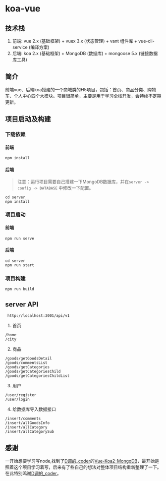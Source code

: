 # koa-vue

## 技术栈
1. 前端: vue 2.x (基础框架) + vuex 3.x (状态管理) + vant 组件库 + vue-cli-service (编译方案)
2. 后端: koa 2.x (基础框架) + MongoDB (数据库) + mongoose 5.x (链接数据库工具)

## 简介
 前端vue、后端koa搭建的一个商城类的H5项目，包括：首页、商品分类、购物车、个人中心四个大模块。项目很简单，主要是用于学习全栈开发，会持续不定期更新。

## 项目启动及构建

### 下载依赖
#### 前端
```
npm install
```

#### 后端
> 注意：运行项目需要自己搭建一下MongoDB数据库，并在`server -> config -> DATABASE` 中修改一下配置。
```
cd server
npm install
```

### 项目启动
#### 前端
```
npm run serve
```
#### 后端
```
cd server
npm run start
```

### 项目构建

```
npm run build
```


## server API

```
 http://localhost:3001/api/v1
```

1. 首页
```
/home
/city
```

2. 商品
```
/goods/getGoodsDetail
/goods/commentsList
/goods/getCategories
/goods/getCategoriesChild
/goods/getCategoriesChildList
```

3. 用户
```
/user/register
/user/login
```


4. 给数据库导入数据接口
```
/insert/comments 
/insert/allGoodsInfo
/insert/allCategory
/insert/allCategorySub
```

## 感谢

一开始想要学习写node,找到了[D调的_coder](https://github.com/tqq123)的[Vue-Koa2-MongoDB](https://github.com/tqq123/Vue-Koa2-MongoDB)，最开始是照着这个项目学习着写，后来有了些自己的想法对整体项目结构重新整理了一下。在此特别鸣谢[D调的_coder](https://github.com/tqq123)。